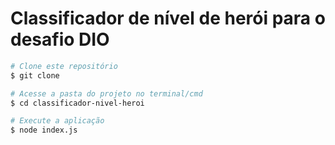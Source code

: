 # Classificador de nível de herói para o desafio DIO

```bash
# Clone este repositório
$ git clone

# Acesse a pasta do projeto no terminal/cmd
$ cd classificador-nivel-heroi

# Execute a aplicação
$ node index.js
```

